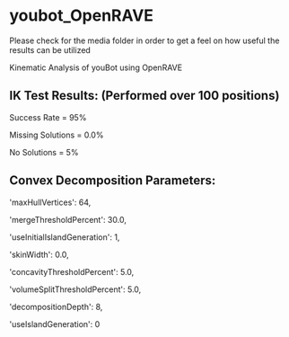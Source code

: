 youbot_OpenRAVE
===============

Please check for the media folder in order to get a feel on how useful the results can be utilized

Kinematic Analysis of youBot using OpenRAVE

IK Test Results: (Performed over 100 positions)
----------------------------------------------

Success Rate = 95%

Missing Solutions = 0.0%

No Solutions = 5%


Convex Decomposition Parameters:
---------------------------------

 'maxHullVertices': 64, 
 
 'mergeThresholdPercent': 30.0, 
 
 'useInitialIslandGeneration': 1, 
 
 'skinWidth': 0.0, 
 
 'concavityThresholdPercent': 5.0,
 
 'volumeSplitThresholdPercent': 5.0, 
 
 'decompositionDepth': 8, 
 
 'useIslandGeneration': 0
 
 
 
